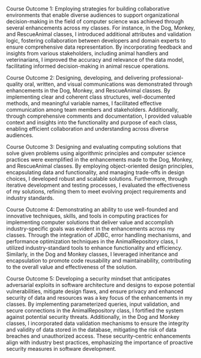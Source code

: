 Course Outcome 1: Employing strategies for building collaborative environments that enable diverse audiences to support organizational decision-making in the field of computer science was achieved through several enhancements across my classes. For instance, in the Dog, Monkey, and RescueAnimal classes, I introduced additional attributes and validation logic, fostering collaboration between developers and domain experts to ensure comprehensive data representation. By incorporating feedback and insights from various stakeholders, including animal handlers and veterinarians, I improved the accuracy and relevance of the data model, facilitating informed decision-making in animal rescue operations.

Course Outcome 2: Designing, developing, and delivering professional-quality oral, written, and visual communications was demonstrated through enhancements in the Dog, Monkey, and RescueAnimal classes. By implementing clear and coherent class structures, well-documented methods, and meaningful variable names, I facilitated effective communication among team members and stakeholders. Additionally, through comprehensive comments and documentation, I provided valuable context and insights into the functionality and purpose of each class, enabling efficient collaboration and understanding across diverse audiences.

Course Outcome 3: Designing and evaluating computing solutions that solve given problems using algorithmic principles and computer science practices were exemplified in the enhancements made to the Dog, Monkey, and RescueAnimal classes. By employing object-oriented design principles, encapsulating data and functionality, and managing trade-offs in design choices, I developed robust and scalable solutions. Furthermore, through iterative development and testing processes, I evaluated the effectiveness of my solutions, refining them to meet evolving project requirements and industry standards.

Course Outcome 4: Demonstrating an ability to use well-founded and innovative techniques, skills, and tools in computing practices for implementing computer solutions that deliver value and accomplish industry-specific goals was evident in the enhancements across my classes. Through the integration of JDBC, error handling mechanisms, and performance optimization techniques in the AnimalRepository class, I utilized industry-standard tools to enhance functionality and efficiency. Similarly, in the Dog and Monkey classes, I leveraged inheritance and encapsulation to promote code reusability and maintainability, contributing to the overall value and effectiveness of the solution.

Course Outcome 5: Developing a security mindset that anticipates adversarial exploits in software architecture and designs to expose potential vulnerabilities, mitigate design flaws, and ensure privacy and enhanced security of data and resources was a key focus of the enhancements in my classes. By implementing parameterized queries, input validation, and secure connections in the AnimalRepository class, I fortified the system against potential security threats. Additionally, in the Dog and Monkey classes, I incorporated data validation mechanisms to ensure the integrity and validity of data stored in the database, mitigating the risk of data breaches and unauthorized access. These security-centric enhancements align with industry best practices, emphasizing the importance of proactive security measures in software development.

